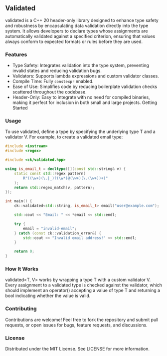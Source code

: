 ## Validated

validated is a C++ 20 header-only library designed to enhance type safety and robustness by encapsulating data validation directly into the type system. It allows developers to declare types whose assignments are automatically validated against a specified criterion, ensuring that values always conform to expected formats or rules before they are used.

### Features

* Type Safety: Integrates validation into the type system, preventing invalid states and reducing validation bugs.
* Validators: Supports lambda expressions and custom validator classes.
* Compile Time: Fully `constexpr` enabled.
* Ease of Use: Simplifies code by reducing boilerplate validation checks scattered throughout the codebase.
* Header-Only: Easy to integrate with no need for compiled binaries, making it perfect for inclusion in both small and large projects.
Getting Started

### Usage
To use validated, define a type by specifying the underlying type T and a validator V. For example, to create a validated email type:

```c++
#include <iostream>
#include <regex>

#include <ck/validated.hpp>

using is_email_t = decltype([](const std::string& v) {
    static const std::regex pattern(
        R"((\w+)(\.|_)?(\w*)@(\w+)(\.(\w+))+)"
    );
    return std::regex_match(v, pattern);
});

int main() {
    ck::validated<std::string, is_email_t> email("user@example.com");

    std::cout << "Email: " << *email << std::endl;

    try {
        email = "invalid-email";
    } catch (const ck::validation_error&) {
        std::cout << "Invalid email address!" << std::endl;
    }

    return 0;
}
```
### How It Works

validated<T, V> works by wrapping a type T with a custom validator V. Every assignment to a validated type is checked against the validator, which should implement an operator() accepting a value of type T and returning a bool indicating whether the value is valid.

### Contributing

Contributions are welcome! Feel free to fork the repository and submit pull requests, or open issues for bugs, feature requests, and discussions.

### License

Distributed under the MIT License. See LICENSE for more information.